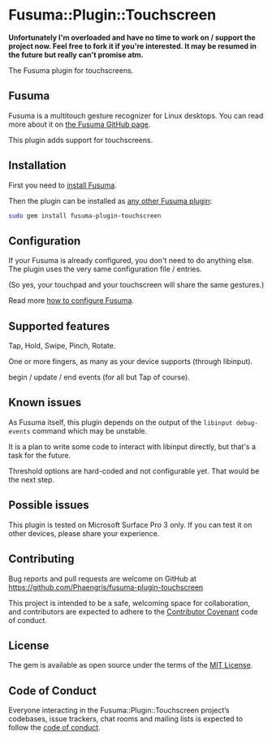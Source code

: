 # Fusuma::Plugin::Touchscreen

**Unfortunately I'm overloaded and have no time to work on / support the project now. Feel free to fork it if you're interested. It may be resumed in the future but really can't promise atm.**

The Fusuma plugin for touchscreens.

## Fusuma

Fusuma is a multitouch gesture recognizer for Linux desktops.
You can read more about it on [the Fusuma GitHub page](https://github.com/iberianpig/fusuma).

This plugin adds support for touchscreens.

## Installation

First you need to [install Fusuma](https://github.com/iberianpig/fusuma#installation).

Then the plugin can be installed as [any other Fusuma plugin](https://github.com/iberianpig/fusuma#fusuma-plugins):

```bash
sudo gem install fusuma-plugin-touchscreen
```

## Configuration

If your Fusuma is already configured, you don't need to do anything else.
The plugin uses the very same configuration file / entries.

(So yes, your touchpad and your touchscreen will share the same gestures.)

Read more [how to configure Fusuma](https://github.com/iberianpig/fusuma#customize-gesture-mapping).

## Supported features

Tap, Hold, Swipe, Pinch, Rotate.

One or more fingers, as many as your device supports (through libinput).

begin / update / end events (for all but Tap of course). 

## Known issues

As Fusuma itself, this plugin depends on the output of the `libinput debug-events`
command which may be unstable.

It is a plan to write some code to interact with libinput directly,
but that's a task for the future.

Threshold options are hard-coded and not configurable yet. That would be the next step.

## Possible issues

This plugin is tested on Microsoft Surface Pro 3 only.
If you can test it on other devices, please share your experience.

## Contributing

Bug reports and pull requests are welcome
on GitHub at https://github.com/Phaengris/fusuma-plugin-touchscreen

This project is intended to be a safe, welcoming space for collaboration,
and contributors are expected to adhere to
the [Contributor Covenant](http://contributor-covenant.org) code of conduct.

## License

The gem is available as open source under the terms of the [MIT License](https://opensource.org/licenses/MIT).

## Code of Conduct

Everyone interacting in the Fusuma::Plugin::Touchscreen project’s codebases,
issue trackers, chat rooms and mailing lists is expected to follow
the [code of conduct](https://github.com/iberianpig/fusuma-plugin-tap/blob/master/CODE_OF_CONDUCT.md).
